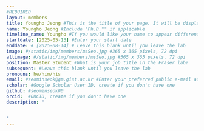 ```yaml
---
#REQUIRED
layout: members
title: Youngho Jeong #This is the title of your page. It will be displayed in the navigation bar and on the page itself.
name: Youngho Jeong #Include "Ph.D."" if applicable
timeline_name: Youngho #If you would like your name to appear differently on the Lab timeline, fill out this line.
startdate: [2025-05-13] #Enter your start date
enddate: # [2025-08-14] # Leave this blank until you leave the lab
image: #/static/img/members/msSeo.jpg #365 x 365 pixels, 72 dpi
altimage: #/static/img/members/msSeo.jpg #365 x 365 pixels, 72 dpi
position: Master Student #What is your job title in the Fraser lab?
subsequent: #Leave this blank until you leave the lab
pronouns: he/him/his
email: #seominseok@gm.gist.ac.kr #Enter your preferred public e-mail address
scholar: #Google Scholar User ID, create if you don't have one
github: #seominseok00
orcid:  #ORCID, create if you don't have one
description: "


"
---
```

